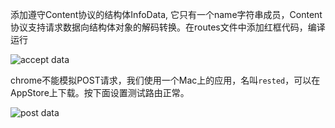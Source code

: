 

添加遵守Content协议的结构体InfoData, 它只有一个name字符串成员，Content协议支持请求数据向结构体对象的解码转换。在routes文件中添加红框代码，编译运行

![accept data](/assets/accept-data.png)

chrome不能模拟POST请求，我们使用一个Mac上的应用，名叫`rested`，可以在AppStore上下载。按下面设置测试路由正常。

![post data](/assets/post-data.png)